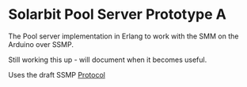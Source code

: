 # Solarbit Pool Server Prototype A

The Pool server implementation in Erlang to work with the SMM on the Arduino over SSMP.

Still working this up - will document when it becomes useful.

Uses the draft SSMP [Protocol](https://github.com/solarbit/pool/blob/master/protocol.md)

